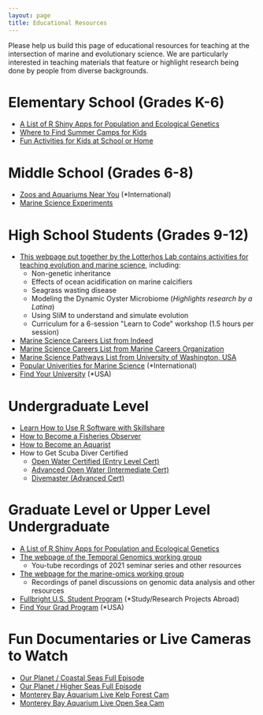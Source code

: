 ```yaml
---
layout: page
title: Educational Resources
---
```


Please help us build this page of educational resources for teaching at the intersection of marine and evolutionary science. We are particularly interested in teaching materials that feature or highlight research being done by people from diverse backgrounds.

# Elementary School (Grades K-6)

* [A List of R Shiny Apps for Population and Ecological Genetics](https://docs.google.com/document/d/1lVqBRe0A9SO0ycIJc0RiI5xqHu28FF8xcNgL4rzQED8/edit)
* [Where to Find Summer Camps for Kids](https://www.kidscamps.com/academics/marine_sciences.html)
* [Fun Activities for Kids at School or Home](https://www.weareteachers.com/ocean-activities/)

# Middle School (Grades 6-8)

* [Zoos and Aquariums Near You](https://www.aza.org/search-by-zip-code) (*International)
* [Marine Science Experiments](https://www.noaa.gov/education/resource-collections/special-topics/hands-on-science-activities)

# High School Students (Grades 9-12)

* [This webpage put together by the Lotterhos Lab contains activities for teaching evolution and marine science](https://drk-lo.github.io/EvolutionWorkshop/), including:
  *  Non-genetic inheritance
  *  Effects of ocean acidification on marine calcifiers
  *  Seagrass wasting disease
  *  Modeling the Dynamic Oyster Microbiome (*Highlights research by a Latina*)
  *  Using SliM to understand and simulate evolution
  *  Curriculum for a 6-session "Learn to Code" workshop (1.5 hours per session)
* [Marine Science Careers List from Indeed](https://www.indeed.com/career-advice/finding-a-job/jobs-with-marine-science-degree)
* [Marine Science Careers List from Marine Careers Organization](https://www.indeed.com/career-advice/finding-a-job/jobs-with-marine-science-degree)
* [Marine Science Pathways List from University of Washington, USA](https://marinebiology.uw.edu/students/advising-and-student-resources/careers-in-marine-biology/)
* [Popular Univerities for Marine Science](https://www.helptostudy.com/best-marine-biology-colleges-in-the-world/) (*International)
* [Find Your University](https://www.niche.com/colleges/search/best-colleges/) (*USA)

# Undergraduate Level

* [Learn How to Use R Software with Skillshare](https://www.skillshare.com/browse/r-programming)
* [How to Become a Fisheries Observer](https://www.fisheries.noaa.gov/topic/fishery-observers)
* [How to Become an Aquarist](https://www.environmentalscience.org/career/aquarist)
* How to Get Scuba Diver Certified
  * [Open Water Certified (Entry Level Cert)](https://www.padi.com/courses/open-water-diver)
  * [Advanced Open Water (Intermediate Cert)](https://www.padi.com/courses/advanced-open-water)
  * [Divemaster (Advanced Cert)](https://www.padi.com/courses/divemaster)

# Graduate Level or Upper Level Undergraduate

* [A List of R Shiny Apps for Population and Ecological Genetics](https://docs.google.com/document/d/1lVqBRe0A9SO0ycIJc0RiI5xqHu28FF8xcNgL4rzQED8/edit)
* [The webpage of the Temporal Genomics working group](https://tempgenomics-rcn.github.io/website/)
  * You-tube recordings of 2021 seminar series and other resources
* [The webpage for the marine-omics working group](https://marineomics.github.io/)
  * Recordings of panel discussions on genomic data analysis and other resources
* [Fullbright U.S. Student Program](https://us.fulbrightonline.org/) (*Study/Research Projects Abroad)
* [Find Your Grad Program](https://www.niche.com/?ref=graduate-schools) (*USA)

# Fun Documentaries or Live Cameras to Watch

* [Our Planet / Coastal Seas Full Episode](https://www.youtube.com/watch?v=r9PeYPHdpNo)
* [Our Planet / Higher Seas Full Episode](https://www.youtube.com/watch?v=9FqwhW0B3tY)
* [Monterey Bay Aquarium Live Kelp Forest Cam](https://www.montereybayaquarium.org/animals/live-cams/kelp-forest-cam)
* [Monterey Bay Aquarium Live Open Sea Cam](https://www.montereybayaquarium.org/animals/live-cams/open-sea-cam)
